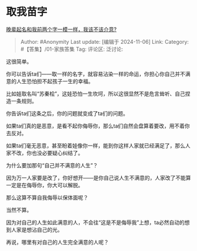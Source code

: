 # 取我苗字
[晚辈起名和我前两个字一模一样，我该不该介意?](https://www.zhihu.com/question/666130607/answer/24003965612)

> Author: #Anonymity
> Last update: [编辑于 2024-11-06]
> Link:
> Category: #【答集】/01-家族答集
> Tag:
> 评论区:
> 泛讨论:

这很简单。

你可以告诉ta们——取一样的名字，就容易沾染一样的命运，你担心你自己并不满意的人生恐怕担不起孩子一生的幸福。

比如娃取名叫“苏秦桧”，这娃恐怕一生坎坷，所以这很显然不是危言耸听、自己捏造一条规则。

你告诉ta们这条之后，你的问题就变成了ta们的问题。

如果ta们真的是恶意，是看不起你侮辱你，那么ta们自然会盘算着要改，用不着你去反对。

如果ta们毫无恶意，甚至盼着娃像你一样，能到你这样人家就已经满足了，那么人家不改，你也没必要疑心纠结了。

为什么要加那句“自己并不满意的人生”？

因为万一人家要是改了，你好想开——是你自己说人生不满意的，人家改了不能算一定是在侮辱你，你大可以解脱。

那么这算不算自我侮辱以保体面呢？

当然不算。

因为对自己的人生如此满意的人，不会往“这是不是侮辱我”上想，ta必然自动的想到人家是想沾自己的光。

再说，哪里有对自己的人生完全满意的人呢？

